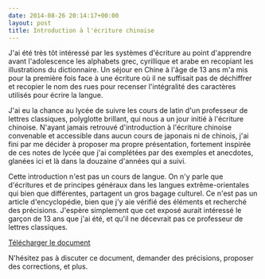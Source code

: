 ```yaml
---
date: 2014-08-26 20:14:17+00:00
layout: post
title: Introduction à l'écriture chinoise
---
```


J'ai été très tôt intéressé par les systèmes d'écriture au point d'apprendre avant l'adolescence les alphabets grec, cyrillique et arabe en recopiant les illustrations du dictionnaire. Un séjour en Chine à l'âge de 13 ans m'a mis pour la première fois face à une écriture où il ne suffisait pas de déchiffrer et recopier le nom des rues pour recenser l'intégralité des caractères utilisés pour écrire la langue.

J'ai eu la chance au lycée de suivre les cours de latin d'un professeur de lettres classiques, polyglotte brillant, qui nous a un jour initié à l'écriture chinoise. N'ayant jamais retrouvé d'introduction à l'écriture chinoise convenable et accessible dans aucun cours de japonais ni de chinois, j'ai fini par me décider à proposer ma propre présentation, fortement inspirée de ces notes de lycée que j'ai complétées par des exemples et anecdotes, glanées ici et là dans la douzaine d'années qui a suivi.

Cette introduction n'est pas un cours de langue. On n'y parle que d'écritures et de principes généraux dans les langues extrême-orientales qui bien que différentes, partagent un gros bagage culturel. Ce n'est pas un article d'encyclopédie, bien que j'y aie vérifié des éléments et recherché des précisions. J'espère simplement que cet exposé aurait intéressé le garçon de 13 ans que j'ai été, et qu'il ne décevrait pas ce professeur de lettres classiques.

[Télécharger le document](/extra/introduction-ecriture-chinoise.pdf)

N'hésitez pas à discuter ce document, demander des précisions, proposer des corrections, et plus.

